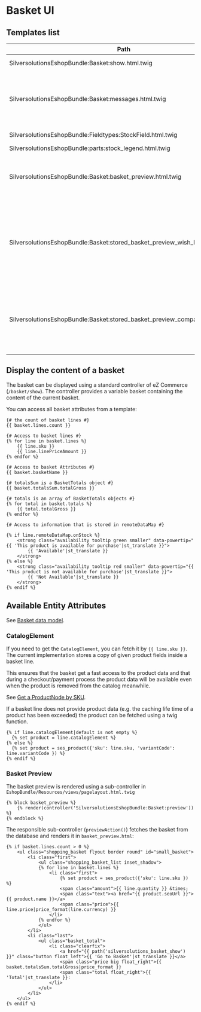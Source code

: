 # Basket UI

## Templates list

|Path|Description|
|--- |--- |
|SilversolutionsEshopBundle:Basket:show.html.twig|Main template|
|SilversolutionsEshopBundle:Basket:messages.html.twig|Renders an error messages if a basket change was not successful|
|SilversolutionsEshopBundle:Fieldtypes:StockField.html.twig|Renders a stock Field|
|SilversolutionsEshopBundle:parts:stock_legend.html.twig||
|SilversolutionsEshopBundle:Basket:basket_preview.html.twig|Renders a basket preview used e.g. for main navigation|
|SilversolutionsEshopBundle:Basket:stored_basket_preview_wish_list.html.twig|Used for the "My Shop" section and displays a menu item including the number of products in the wishlist|
|SilversolutionsEshopBundle:Basket:stored_basket_preview_comparison.html.twig|Used for the "My Shop" section and displays a menu item for the comparison feature|

## Display the content of a basket

The basket can be displayed using a standard controller of eZ Commerce (`/basket/show`).
The controller provides a variable basket containing the content of the current basket.

You can access all basket attributes from a template:

``` htm+twig
{# the count of basket lines #}
{{ basket.lines.count }}

{# Access to basket lines #}
{% for line in basket.lines %}
    {{ line.sku }} 
    {{ line.linePriceAmount }} 
{% endfor %}

{# Access to basket Attributes #}
{{ basket.basketName }}

{# totalsSum is a BasketTotals object #}
{{ basket.totalsSum.totalGross }}

{# totals is an array of BasketTotals objects #}
{% for total in basket.totals %}
    {{ total.totalGross }}
{% endfor %}

{# Access to information that is stored in remoteDataMap #}

{% if line.remoteDataMap.onStock %}
    <strong class="availability tooltip green smaller" data-powertip="{{ 'This product is available for purchase'|st_translate }}">
        {{ 'Available'|st_translate }}
    </strong>
{% else %}
    <strong class="availability tooltip red smaller" data-powertip="{{ 'This product is not available for purchase'|st_translate }}">
        {{ 'Not Available'|st_translate }}
    </strong>
{% endif %}  
```

## Available Entity Attributes

See [Basket data model](../basket_api/basket_data_model.md).

### CatalogElement

If you need to get the `CatalogElement`, you can fetch it by `{{ line.sku }}`. The current implementation stores a copy of given product fields inside a basket line. 

This ensures that the basket get a fast access to the product data and that during a checkout/payment process the product data will be available even when the product is removed from the catalog meanwhile. 

See [Get a ProductNode by SKU](../../catalog/catalog_ui/catalog_ui.md).

If a basket line does not provide product data (e.g. the caching life time of a product has been exceeded) the product can be fetched using a twig function.  

``` html+twig
{% if line.catalogElement|default is not empty %}
  {% set product = line.catalogElement %}
{% else %}
  {% set product = ses_product({'sku': line.sku, 'variantCode': line.variantCode }) %}
{% endif %}
```

### Basket Preview

The basket preview is rendered using a sub-controller in `EshopBundle/Resources/views/pagelayout.html.twig`

``` html+twig
{% block basket_preview %}
    {% render(controller('SilversolutionsEshopBundle:Basket:preview')) %}
{% endblock %} 
```

The responsible sub-controller (`previewAction()`) fetches the basket from the database and renders it in `basket_preview.html`:

``` html+twig
{% if basket.lines.count > 0 %} 
    <ul class="shopping_basket flyout border round" id="small_basket">
        <li class="first">
            <ul class="shopping_basket_list inset_shadow">
            {% for line in basket.lines %}
                <li class="first">
                    {% set product = ses_product({'sku': line.sku }) %}
                    <span class="amount">{{ line.quantity }} &times;
                    <span class="text"><a href="{{ product.seoUrl }}">{{ product.name }}</a>
                    <span class="price">{{ line.price|price_format(line.currency) }}
                </li>
            {% endfor %}
            </ul>
        </li>
        <li class="last">
            <ul class="basket_total">
                <li class="clearfix">
                    <a href="{{ path('silversolutions_basket_show') }}" class="button float_left">{{ 'Go to Basket'|st_translate }}</a>
                    <span class="price big float_right">{{ basket.totalsSum.totalGross|price_format }}
                    <span class="total float_right">{{ 'Total'|st_translate }}: 
                </li>
            </ul>
        </li>
    </ul>
{% endif %}
```
